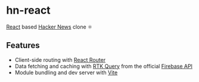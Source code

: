 # hn-react

[React](https://reactjs.org/) based [Hacker News](https://news.ycombinator.com/) clone :atom_symbol:

## Features

- Client-side routing with [React Router](https://reactrouter.com/)
- Data fetching and caching with [RTK Query](https://redux-toolkit.js.org/rtk-query/overview/) from the official [Firebase API](https://github.com/HackerNews/API)
- Module bundling and dev server with [Vite](https://vitejs.dev/)
